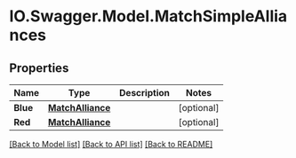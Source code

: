 # IO.Swagger.Model.MatchSimpleAlliances
## Properties

Name | Type | Description | Notes
------------ | ------------- | ------------- | -------------
**Blue** | [**MatchAlliance**](MatchAlliance.md) |  | [optional] 
**Red** | [**MatchAlliance**](MatchAlliance.md) |  | [optional] 

[[Back to Model list]](../README.md#documentation-for-models) [[Back to API list]](../README.md#documentation-for-api-endpoints) [[Back to README]](../README.md)

